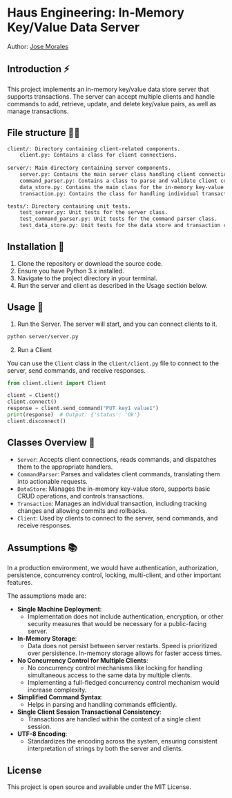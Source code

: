 # Haus Engineering: In-Memory Key/Value Data Server
Author: [Jose Morales](https://www.linkedin.com/in/moralesdev/)


## Introduction ⚡

This project implements an in-memory key/value data store server that supports transactions. The server can accept multiple clients and handle commands to add, retrieve, update, and delete key/value pairs, as well as manage transactions.

## File structure 👨‍💻

```bash
client/: Directory containing client-related components.
    client.py: Contains a class for client connections.
    
server/: Main directory containing server components.
    server.py: Contains the main server class handling client connections and dispatching commands.
    command_parser.py: Contains a class to parse and validate client commands.
    data_store.py: Contains the main class for the in-memory key-value store, managing transactions.
    transaction.py: Contains the class for handling individual transactions.

tests/: Directory containing unit tests.
    test_server.py: Unit tests for the server class.
    test_command_parser.py: Unit tests for the command parser class.
    test_data_store.py: Unit tests for the data store and transaction classes.
```

## Installation 🎉

1. Clone the repository or download the source code.
2. Ensure you have Python 3.x installed.
3. Navigate to the project directory in your terminal.
4. Run the server and client as described in the Usage section below.

## Usage 💎

1. Run the Server. The server will start, and you can connect clients to it.

```bash
python server/server.py
```

2. Run a Client

You can use the `Client` class in the `client/client.py` file to connect to the server, send commands, and receive responses.

```python
from client.client import Client

client = Client()
client.connect()
response = client.send_command("PUT key1 value1")
print(response)  # Output: {'status': 'Ok'}
client.disconnect()
```

## Classes Overview 🎨

- `Server`: Accepts client connections, reads commands, and dispatches them to the appropriate handlers.
- `CommandParser`: Parses and validates client commands, translating them into actionable requests.
- `DataStore`: Manages the in-memory key-value store, supports basic CRUD operations, and controls transactions.
- `Transaction`: Manages an individual transaction, including tracking changes and allowing commits and rollbacks.
- `Client`: Used by clients to connect to the server, send commands, and receive responses.

## Assumptions 📚

In a production environment, we would have authentication, authorization, persistence, concurrency control, locking, multi-client, and other important features.

The assumptions made are:

- **Single Machine Deployment**:
  - Implementation does not include authentication, encryption, or other security measures that would be necessary for a public-facing server.
- **In-Memory Storage**:
  - Data does not persist between server restarts. Speed is prioritized over persistence. In-memory storage allows for faster access times.
- **No Concurrency Control for Multiple Clients**:
  - No concurrency control mechanisms like locking for handling simultaneous access to the same data by multiple clients.
  - Implementing a full-fledged concurrency control mechanism would increase complexity.
- **Simplified Command Syntax**:
  - Helps in parsing and handling commands efficiently.
- **Single Client Session Transactional Consistency**:
  - Transactions are handled within the context of a single client session. 
- **UTF-8 Encoding**:
  - Standardizes the encoding across the system, ensuring consistent interpretation of strings by both the server and clients.

## License

This project is open source and available under the MIT License. 